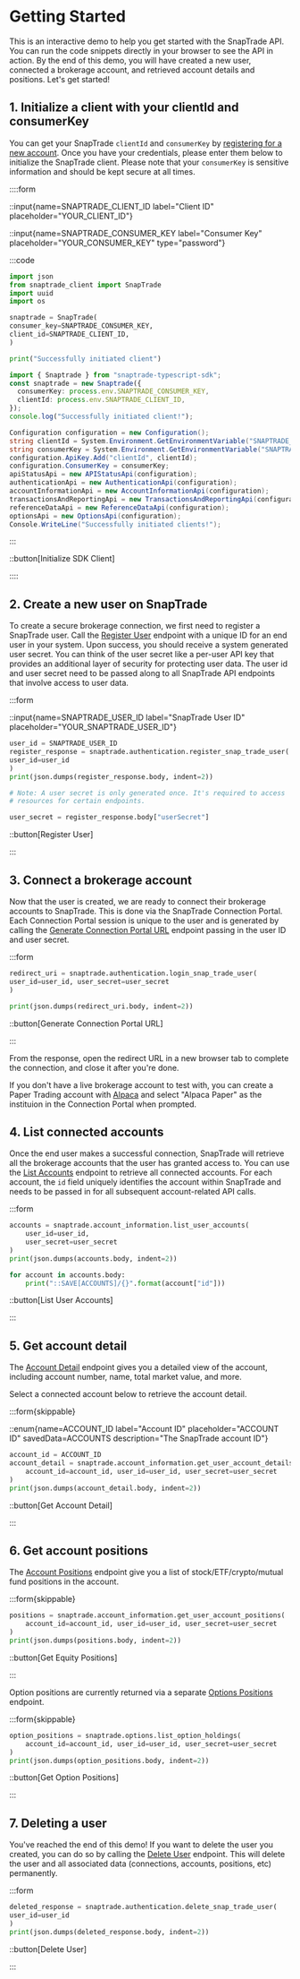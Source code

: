 # Getting Started

This is an interactive demo to help you get started with the SnapTrade API. You can run the code snippets directly in your browser to see the API in action. By the end of this demo, you will have created a new user, connected a brokerage account, and retrieved account details and positions. Let's get started!

## 1. Initialize a client with your clientId and consumerKey

You can get your SnapTrade `clientId` and `consumerKey` by [registering for a new account](https://dashboard.snaptrade.com/signup). Once you have your credentials, please enter them below to initialize the SnapTrade client. Please note that your `consumerKey` is sensitive information and should be kept secure at all times.

::::form

::input{name=SNAPTRADE_CLIENT_ID label="Client ID" placeholder="YOUR_CLIENT_ID"}

::input{name=SNAPTRADE_CONSUMER_KEY label="Consumer Key" placeholder="YOUR_CONSUMER_KEY" type="password"}

:::code

```python
import json
from snaptrade_client import SnapTrade
import uuid
import os

snaptrade = SnapTrade(
consumer_key=SNAPTRADE_CONSUMER_KEY,
client_id=SNAPTRADE_CLIENT_ID,
)

print("Successfully initiated client")
```

```typescript
import { Snaptrade } from "snaptrade-typescript-sdk";
const snaptrade = new Snaptrade({
  consumerKey: process.env.SNAPTRADE_CONSUMER_KEY,
  clientId: process.env.SNAPTRADE_CLIENT_ID,
});
console.log("Successfully initiated client!");
```

```csharp
Configuration configuration = new Configuration();
string clientId = System.Environment.GetEnvironmentVariable("SNAPTRADE_CLIENT_ID");
string consumerKey = System.Environment.GetEnvironmentVariable("SNAPTRADE_CONSUMER_KEY");
configuration.ApiKey.Add("clientId", clientId);
configuration.ConsumerKey = consumerKey;
apiStatusApi = new APIStatusApi(configuration);
authenticationApi = new AuthenticationApi(configuration);
accountInformationApi = new AccountInformationApi(configuration);
transactionsAndReportingApi = new TransactionsAndReportingApi(configuration);
referenceDataApi = new ReferenceDataApi(configuration);
optionsApi = new OptionsApi(configuration);
Console.WriteLine("Successfully initiated clients!");
```

:::

::button[Initialize SDK Client]

::::

## 2. Create a new user on SnapTrade

To create a secure brokerage connection, we first need to register a SnapTrade
user. Call the <a href="https://docs.snaptrade.com/reference/Authentication/Authentication_registerSnapTradeUser" target="_blank">Register User</a>
endpoint with a unique ID for an end user in your system.
Upon success, you should receive a system generated user secret.
You can think of the user secret like a per-user API key that provides an
additional layer of security for protecting user data. The user id and user
secret need to be passed along to all SnapTrade API endpoints that involve
access to user data.

:::form

::input{name=SNAPTRADE_USER_ID label="SnapTrade User ID" placeholder="YOUR_SNAPTRADE_USER_ID"}

```python
user_id = SNAPTRADE_USER_ID
register_response = snaptrade.authentication.register_snap_trade_user(
user_id=user_id
)
print(json.dumps(register_response.body, indent=2))

# Note: A user secret is only generated once. It's required to access
# resources for certain endpoints.

user_secret = register_response.body["userSecret"]
```

::button[Register User]

:::

## 3. Connect a brokerage account

Now that the user is created, we are ready to connect their brokerage accounts to SnapTrade. This is done via the SnapTrade Connection Portal. Each Connection Portal session is unique to the user and is generated by calling the <a href="https://docs.snaptrade.com/reference/Authentication/Authentication_loginSnapTradeUser" target="_blank">Generate Connection Portal URL</a> endpoint passing in the user ID and user secret.

:::form

```python
redirect_uri = snaptrade.authentication.login_snap_trade_user(
user_id=user_id, user_secret=user_secret
)

print(json.dumps(redirect_uri.body, indent=2))
```

::button[Generate Connection Portal URL]

:::

From the response, open the redirect URL in a new browser tab to complete the connection, and close it after you're done.

If you don't have a live brokerage account to test with, you can create a Paper Trading account with [Alpaca](https://app.alpaca.markets/signup) and select "Alpaca Paper" as the instituion in the Connection Portal when prompted.


## 4. List connected accounts

Once the end user makes a successful connection, SnapTrade will retrieve all the brokerage accounts that the user has granted access to. You can use the <a href="https://docs.snaptrade.com/reference/Account%20Information/AccountInformation_listUserAccounts" target="_blank">List Accounts</a> endpoint to retrieve all connected accounts. For each account, the `id` field uniquely identifies the account within SnapTrade and needs to be passed in for all subsequent account-related API calls.

:::form

```python
accounts = snaptrade.account_information.list_user_accounts(
    user_id=user_id,
    user_secret=user_secret
)
print(json.dumps(accounts.body, indent=2))

for account in accounts.body:
    print("::SAVE[ACCOUNTS]/{}".format(account["id"]))
```

::button[List User Accounts]

:::

## 5. Get account detail

The <a href="https://docs.snaptrade.com/reference/Account%20Information/AccountInformation_getUserAccountDetails" target="_blank">Account Detail</a> endpoint gives you a detailed view of the account, including account number, name, total market value, and more.

Select a connected account below to retrieve the account detail.

:::form{skippable}

::enum{name=ACCOUNT_ID label="Account ID" placeholder="ACCOUNT ID" savedData=ACCOUNTS description="The SnapTrade account ID"}

```python
account_id = ACCOUNT_ID
account_detail = snaptrade.account_information.get_user_account_details(
    account_id=account_id, user_id=user_id, user_secret=user_secret
)
print(json.dumps(account_detail.body, indent=2))
```

::button[Get Account Detail]

:::

## 6. Get account positions

The <a href="https://docs.snaptrade.com/reference/Account%20Information/AccountInformation_getUserAccountPositions" target="_blank">Account Positions</a> endpoint give you a list of stock/ETF/crypto/mutual fund positions in the account. 

:::form{skippable}

```python
positions = snaptrade.account_information.get_user_account_positions(
    account_id=account_id, user_id=user_id, user_secret=user_secret
)
print(json.dumps(positions.body, indent=2))
```

::button[Get Equity Positions]

:::

Option positions are currently returned via a separate <a href="https://docs.snaptrade.com/reference/Options/Options_listOptionHoldings" target="_blank">Options Positions</a> endpoint.

:::form{skippable}

```python
option_positions = snaptrade.options.list_option_holdings(
    account_id=account_id, user_id=user_id, user_secret=user_secret
)
print(json.dumps(option_positions.body, indent=2))
```

::button[Get Option Positions]

:::

## 7. Deleting a user

You've reached the end of this demo! If you want to delete the user you created, you can do so by calling the <a href="https://docs.snaptrade.com/reference/Authentication/Authentication_deleteSnapTradeUser" target="_blank">Delete User</a> endpoint. This will delete the user and all associated data (connections, accounts, positions, etc) permanently.

:::form

```python
deleted_response = snaptrade.authentication.delete_snap_trade_user(
user_id=user_id
)
print(json.dumps(deleted_response.body, indent=2))
```

::button[Delete User]

:::
